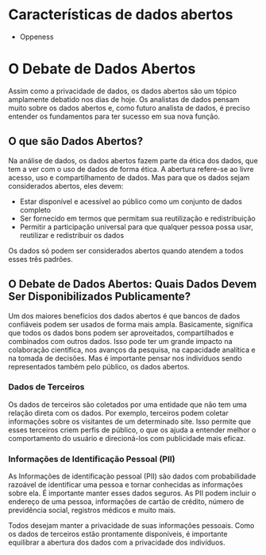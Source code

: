 # Características de dados abertos

- Oppeness


# O Debate de Dados Abertos

Assim como a privacidade de dados, os dados abertos são um tópico amplamente debatido nos dias de hoje. Os analistas de dados pensam muito sobre os dados abertos e, como futuro analista de dados, é preciso entender os fundamentos para ter sucesso em sua nova função. 

## O que são Dados Abertos?

Na análise de dados, os dados abertos fazem parte da ética dos dados, que tem a ver com o uso de dados de forma ética. A abertura refere-se ao livre acesso, uso e compartilhamento de dados. Mas para que os dados sejam considerados abertos, eles devem:

- Estar disponível e acessível ao público como um conjunto de dados completo
- Ser fornecido em termos que permitam sua reutilização e redistribuição
- Permitir a participação universal para que qualquer pessoa possa usar, reutilizar e redistribuir os dados

Os dados só podem ser considerados abertos quando atendem a todos esses três padrões.

## O Debate de Dados Abertos: Quais Dados Devem Ser Disponibilizados Publicamente?

Um dos maiores benefícios dos dados abertos é que bancos de dados confiáveis podem ser usados de forma mais ampla. Basicamente, significa que todos os dados bons podem ser aproveitados, compartilhados e combinados com outros dados. Isso pode ter um grande impacto na colaboração científica, nos avanços da pesquisa, na capacidade analítica e na tomada de decisões. Mas é importante pensar nos indivíduos sendo representados também pelo público, os dados abertos.

### Dados de Terceiros

Os dados de terceiros são coletados por uma entidade que não tem uma relação direta com os dados. Por exemplo, terceiros podem coletar informações sobre os visitantes de um determinado site. Isso permite que esses terceiros criem perfis de público, o que os ajuda a entender melhor o comportamento do usuário e direcioná-los com publicidade mais eficaz.

### Informações de Identificação Pessoal (PII)

As Informações de identificação pessoal (PII) são dados com probabilidade razoável de identificar uma pessoa e tornar conhecidas as informações sobre ela. É importante manter esses dados seguros. As PII podem incluir o endereço de uma pessoa, informações de cartão de crédito, número de previdência social, registros médicos e muito mais.

Todos desejam manter a privacidade de suas informações pessoais. Como os dados de terceiros estão prontamente disponíveis, é importante equilibrar a abertura dos dados com a privacidade dos indivíduos.
